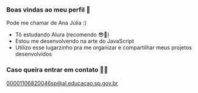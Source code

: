 ### Boas vindas ao meu perfil 💮

Pode me chamar de Ana Júlia :)

- Tõ estudando Alura (recomendo 😎🤙)
- Estou me desenvolvendo na arte do JavaScript
- Utilizo esse lugarzinho pra me organizar e compartilhar meus projetos desenvolvidos

### Caso queira entrar em contato 📧💠

00001106820046sp@al.educacao.sp.gov.br
